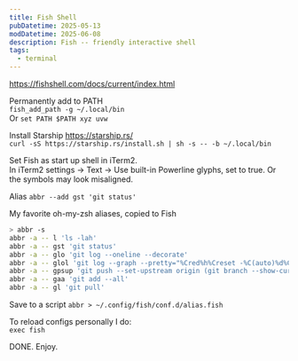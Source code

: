 ```yaml
---
title: Fish Shell
pubDatetime: 2025-05-13
modDatetime: 2025-06-08
description: Fish -- friendly interactive shell
tags:
  - terminal
---
```


<https://fishshell.com/docs/current/index.html>

Permanently add to PATH\
`fish_add_path -g ~/.local/bin`\
Or `set PATH $PATH xyz uvw`

Install Starship <https://starship.rs/>\
`curl -sS https://starship.rs/install.sh | sh -s -- -b ~/.local/bin`

Set Fish as start up shell in iTerm2.\
In iTerm2 settings -> Text -> Use built-in Powerline glyphs, set to true. Or the symbols may look misaligned.

Alias
`abbr --add gst 'git status'`

My favorite oh-my-zsh aliases, copied to Fish

```sh
> abbr -s
abbr -a -- l 'ls -lah'
abbr -a -- gst 'git status'
abbr -a -- glo 'git log --oneline --decorate'
abbr -a -- glol 'git log --graph --pretty="%Cred%h%Creset -%C(auto)%d%Creset %s %Cgreen(%ar) %C(bold blue)<%an>%Creset"'
abbr -a -- gpsup 'git push --set-upstream origin (git branch --show-current)'
abbr -a -- gaa 'git add --all'
abbr -a -- gl 'git pull'
```

Save to a script
`abbr > ~/.config/fish/conf.d/alias.fish`

To reload configs personally I do:\
`exec fish`

DONE. Enjoy.
